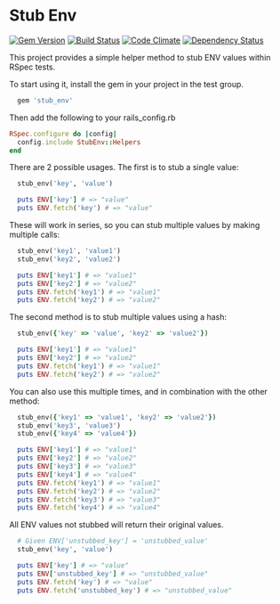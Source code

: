 Stub Env
========

[![Gem Version](https://img.shields.io/gem/v/stub_env.svg?style=flat)](http://rubygems.org/gems/stub_env)
[![Build Status](https://img.shields.io/travis/ljkbennett/stub_env/master.svg?style=flat)](https://travis-ci.org/littleowllabs/stub_env)
[![Code Climate](https://img.shields.io/codeclimate/github/ljkbennett/stub_env.svg?style=flat)](https://codeclimate.com/github/littleowllabs/stub_env)
[![Dependency Status](https://img.shields.io/gemnasium/ljkbennett/stub_env.svg?style=flat)](https://gemnasium.com/littleowllabs/stub_env)

This project provides a simple helper method to stub ENV values within RSpec tests.

To start using it, install the gem in your project in the test group.

```ruby
  gem 'stub_env'
```

Then add the following to your rails_config.rb

```ruby
RSpec.configure do |config|
  config.include StubEnv::Helpers
end
```

There are 2 possible usages. The first is to stub a single value:

```ruby
  stub_env('key', 'value')

  puts ENV['key'] # => "value"
  puts ENV.fetch('key') # => "value"
```

These will work in series, so you can stub multiple values by making multiple calls:

```ruby
  stub_env('key1', 'value1')
  stub_env('key2', 'value2')

  puts ENV['key1'] # => "value1"
  puts ENV['key2'] # => "value2"
  puts ENV.fetch('key1') # => "value1"
  puts ENV.fetch('key2') # => "value2"
```

The second method is to stub multiple values using a hash:

```ruby
  stub_env({'key' => 'value', 'key2' => 'value2'})

  puts ENV['key1'] # => "value1"
  puts ENV['key2'] # => "value2"
  puts ENV.fetch('key1') # => "value1"
  puts ENV.fetch('key2') # => "value2"
```

You can also use this multiple times, and in combination with the other method:

```ruby
  stub_env({'key1' => 'value1', 'key2' => 'value2'})
  stub_env('key3', 'value3')
  stub_env({'key4' => 'value4'})

  puts ENV['key1'] # => "value1"
  puts ENV['key2'] # => "value2"
  puts ENV['key3'] # => "value3"
  puts ENV['key4'] # => "value4"
  puts ENV.fetch('key1') # => "value1"
  puts ENV.fetch('key2') # => "value2"
  puts ENV.fetch('key3') # => "value3"
  puts ENV.fetch('key4') # => "value4"
```

All ENV values not stubbed will return their original values.

```ruby
  # Given ENV['unstubbed_key'] = 'unstubbed_value'
  stub_env('key', 'value')

  puts ENV['key'] # => "value"
  puts ENV['unstubbed_key'] # => "unstubbed_value"
  puts ENV.fetch('key') # => "value"
  puts ENV.fetch('unstubbed_key') # => "unstubbed_value"

```

